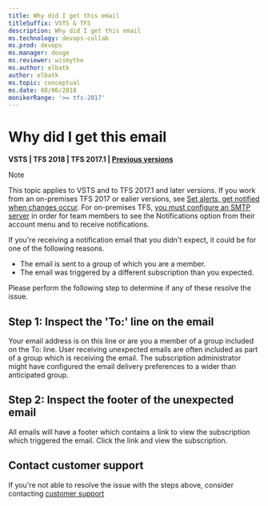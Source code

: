 ```yaml
---
title: Why did I get this email
titleSuffix: VSTS & TFS 
description: Why did I get this email
ms.technology: devops-collab
ms.prod: devops
ms.manager: douge
ms.reviewer: wismythe
ms.author: elbatk
author: elbatk
ms.topic: conceptual
ms.date: 08/06/2018  
monikerRange: '>= tfs-2017'
---
```


# Why did I get this email

<b>VSTS | TFS 2018 | TFS 2017.1 | [Previous versions](../work/track/alerts-and-notifications.md)</b> 

> [!NOTE]  
> This topic applies to VSTS and to TFS 2017.1 and later versions. If you work from an on-premises TFS 2017 or ealier versions, see [Set alerts, get notified when changes occur](../work/track/alerts-and-notifications.md). For on-premises TFS, [you must configure an SMTP server](/tfs/server/admin/setup-customize-alerts) in order for team members to see the Notifications option from their account menu and to receive notifications.

If you're receiving a notification email that you didn't expect, it could be for one of the following reasons.

* The email is sent to a group of which you are a member.
* The email was triggered by a different subscription than you expected.

Please perform the following step to determine if any of these resolve the issue.

## Step 1: Inspect the 'To:' line on the email
Your email address is on this line or are you a member of a group included on the To: line. User receiving unexpected emails are often included as part of a group which is receiving the email.  The subscription administrator might have configured the email delivery preferences to a wider than anticipated group.

## Step 2: Inspect the footer of the unexpected email
All emails will have a footer which contains a link to view the subscription which triggered the email.  Click the link and view the subscription.

## Contact customer support
If you're not able to resolve the issue with the steps above, consider contacting [customer support](troubleshoot-contact-support.md)
